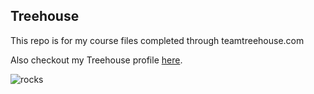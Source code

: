 ## Treehouse

This repo is for my course files completed through teamtreehouse.com

Also checkout my Treehouse profile [here](https://teamtreehouse.com/melissa-campbell).

![rocks](https://user-images.githubusercontent.com/65312978/82243533-ce1f3e00-990d-11ea-9c45-003ee7f3151a.PNG)
